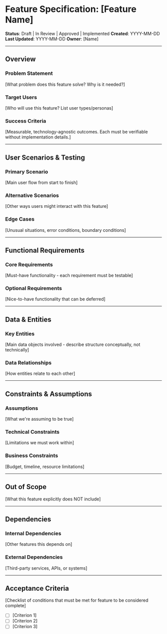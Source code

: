 # Feature Specification: [Feature Name]

**Status**: Draft | In Review | Approved | Implemented
**Created**: YYYY-MM-DD
**Last Updated**: YYYY-MM-DD
**Owner**: [Name]

---

## Overview

### Problem Statement
[What problem does this feature solve? Why is it needed?]

### Target Users
[Who will use this feature? List user types/personas]

### Success Criteria
[Measurable, technology-agnostic outcomes. Each must be verifiable without implementation details.]

---

## User Scenarios & Testing

### Primary Scenario
[Main user flow from start to finish]

### Alternative Scenarios
[Other ways users might interact with this feature]

### Edge Cases
[Unusual situations, error conditions, boundary conditions]

---

## Functional Requirements

### Core Requirements
[Must-have functionality - each requirement must be testable]

### Optional Requirements
[Nice-to-have functionality that can be deferred]

---

## Data & Entities

### Key Entities
[Main data objects involved - describe structure conceptually, not technically]

### Data Relationships
[How entities relate to each other]

---

## Constraints & Assumptions

### Assumptions
[What we're assuming to be true]

### Technical Constraints
[Limitations we must work within]

### Business Constraints
[Budget, timeline, resource limitations]

---

## Out of Scope

[What this feature explicitly does NOT include]

---

## Dependencies

### Internal Dependencies
[Other features this depends on]

### External Dependencies
[Third-party services, APIs, or systems]

---

## Acceptance Criteria

[Checklist of conditions that must be met for feature to be considered complete]

- [ ] [Criterion 1]
- [ ] [Criterion 2]
- [ ] [Criterion 3]
